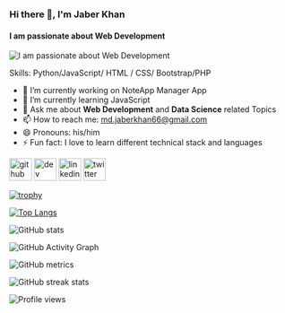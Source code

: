
<!--
**JaberKhanjk/JaberKhanjk** is a ✨ _special_ ✨ repository because its `README.md` (this file) appears on your GitHub profile.

Here are some ideas to get you started:

- 🔭 I’m currently working on ...
- 🌱 I’m currently learning ...
- 👯 I’m looking to collaborate on ...
- 🤔 I’m looking for help with ...
- 💬 Ask me about ...
- 📫 How to reach me: ...
- 😄 Pronouns: ...
- ⚡ Fun fact: ...
-->

### Hi there 👋, I'm Jaber Khan
#### I am passionate about Web Development 
![I am passionate about Web Development ](https://media-exp1.licdn.com/dms/image/C5603AQG-WnCzybVMUg/profile-displayphoto-shrink_800_800/0/1653596804079?e=1658966400&v=beta&t=N_7LYzhBW9M7MB0SPb-aUgloge9wkRiRs1GoBxmOJNA)


Skills: Python/JavaScript/ HTML / CSS/ Bootstrap/PHP

- 🔭 I’m currently working on NoteApp Manager App 
- 🌱 I’m currently learning JavaScript 
- 💬 Ask me about **Web Development** and **Data Science** related Topics 
- 📫 How to reach me: md.jaberkhan66@gmail.com 
- 😄 Pronouns: his/him 
- ⚡ Fun fact: I love to learn different technical stack and languages 


[<img src='https://cdn.jsdelivr.net/npm/simple-icons@3.0.1/icons/github.svg' alt='github' height='40'>](https://github.com/https://github.com/JaberKhanjk)  [<img src='https://cdn.jsdelivr.net/npm/simple-icons@3.0.1/icons/dev-dot-to.svg' alt='dev' height='40'>](https://dev.to/https://dev.to/jaberk)  [<img src='https://cdn.jsdelivr.net/npm/simple-icons@3.0.1/icons/linkedin.svg' alt='linkedin' height='40'>](https://www.linkedin.com/in/https://www.linkedin.com/in/jaber-khan-6310a4144//)  [<img src='https://cdn.jsdelivr.net/npm/simple-icons@3.0.1/icons/twitter.svg' alt='twitter' height='40'>](https://twitter.com/https://twitter.com/JaberK6)  

[![trophy](https://github-profile-trophy.vercel.app/?username=https://github.com/JaberKhanjk)](https://github.com/ryo-ma/github-profile-trophy)

[![Top Langs](https://github-readme-stats.vercel.app/api/top-langs/?username=https://github.com/JaberKhanjk)](https://github.com/anuraghazra/github-readme-stats)

![GitHub stats](https://github-readme-stats.vercel.app/api?username=https://github.com/JaberKhanjk&show_icons=true&count_private=true)  

![GitHub Activity Graph](https://activity-graph.herokuapp.com/graph?username=https://github.com/JaberKhanjk)  

![GitHub metrics](https://metrics.lecoq.io/https://github.com/JaberKhanjk)  

![GitHub streak stats](https://github-readme-streak-stats.herokuapp.com/?user=https://github.com/JaberKhanjk)  

![Profile views](https://gpvc.arturio.dev/https://github.com/JaberKhanjk)  
